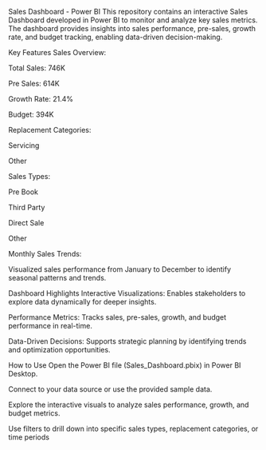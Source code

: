 Sales Dashboard - Power BI
This repository contains an interactive Sales Dashboard developed in Power BI to monitor and analyze key sales metrics. The dashboard provides insights into sales performance, pre-sales, growth rate, and budget tracking, enabling data-driven decision-making.

Key Features
Sales Overview:

Total Sales: 746K

Pre Sales: 614K

Growth Rate: 21.4%

Budget: 394K

Replacement Categories:

Servicing

Other

Sales Types:

Pre Book

Third Party

Direct Sale

Other

Monthly Sales Trends:

Visualized sales performance from January to December to identify seasonal patterns and trends.

Dashboard Highlights
Interactive Visualizations: Enables stakeholders to explore data dynamically for deeper insights.

Performance Metrics: Tracks sales, pre-sales, growth, and budget performance in real-time.

Data-Driven Decisions: Supports strategic planning by identifying trends and optimization opportunities.

How to Use
Open the Power BI file (Sales_Dashboard.pbix) in Power BI Desktop.

Connect to your data source or use the provided sample data.

Explore the interactive visuals to analyze sales performance, growth, and budget metrics.

Use filters to drill down into specific sales types, replacement categories, or time periods
